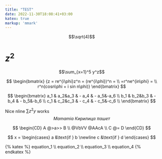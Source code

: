 ```yaml
---
title: "TEST"
date: 2022-11-30T18:08:41+03:00
katex: true
markup: 'mmark'
---
```


$$\sqrt(4)$$
# $z^2$


$$\sum_{x=1}^5 y^z$$



$$
\begin{bmatrix} 
{z = re^{i\phi}z^n = (re^{i\phi})^n = \\
=r^ne^{in\phi} = \\ 
r^n(cosn\phi  + i sin n\phi)}
\end{bmatrix}
$$

$$
\begin{bmatrix}
a_1 & a_2&a_3 & - a_4 & - a_5&-a_6   \\
b_1 & b_2&b_3 & - b_4 & - b_5&-b_6   \\
c_1 & c_2&c_3 & - c_4 & - c_5&-c_6   \\
\end{bmatrix}
$$


Nice nline $\sum z^2 y$ works
$$Mama mia\  Кирилиц\alpha\  \pi ашет$$

$$
\begin{CD}
   A @>a>> B \\
@VbVV @AAcA \\
   C @= D
\end{CD}
$$

$$
x = \begin{cases}
   a &\text{if } b \newline
   c &\text{if } d
\end{cases}
$$


 {% katex %} equation_1 \\\\ equation_2 \\\\ equation_3 \\\\ equation_4 {% endkatex %}
